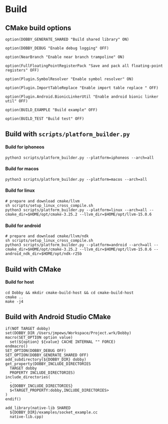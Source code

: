 # Build

## CMake build options

```
option(DOBBY_GENERATE_SHARED "Build shared library" ON)

option(DOBBY_DEBUG "Enable debug logging" OFF)

option(NearBranch "Enable near branch trampoline" ON)

option(FullFloatingPointRegisterPack "Save and pack all floating-point registers" OFF)

option(Plugin.SymbolResolver "Enable symbol resolver" ON)

option(Plugin.ImportTableReplace "Enable import table replace " OFF)

option(Plugin.Android.BionicLinkerUtil "Enable android bionic linker util" OFF)

option(BUILD_EXAMPLE "Build example" OFF)

option(BUILD_TEST "Build test" OFF)
```

## Build with `scripts/platform_builder.py`

#### Build for iphoneos

```shell
python3 scripts/platform_builder.py --platform=iphoneos --arch=all
```

#### Build for macos

```
python3 scripts/platform_builder.py --platform=macos --arch=all
```

#### Build for linux

```
# prepare and download cmake/llvm
sh scripts/setup_linux_cross_compile.sh
python3 scripts/platform_builder.py --platform=linux --arch=all --cmake_dir=$HOME/opt/cmake-3.25.2 --llvm_dir=$HOME/opt/llvm-15.0.6
```

#### Build for android

```
# prepare and download cmake/llvm/ndk
sh scripts/setup_linux_cross_compile.sh
python3 scripts/platform_builder.py --platform=android --arch=all --cmake_dir=$HOME/opt/cmake-3.25.2 --llvm_dir=$HOME/opt/llvm-15.0.6 --android_ndk_dir=$HOME/opt/ndk-r25b
```

## Build with CMake

#### Build for host

```shell
cd Dobby && mkdir cmake-build-host && cd cmake-build-host
cmake ..
make -j4
```

## Build with Android  Studio CMake

```
if(NOT TARGET dobby)
set(DOBBY_DIR /Users/jmpews/Workspace/Project.wrk/Dobby)
macro(SET_OPTION option value)
  set(${option} ${value} CACHE INTERNAL "" FORCE)
endmacro()
SET_OPTION(DOBBY_DEBUG OFF)
SET_OPTION(DOBBY_GENERATE_SHARED OFF)
add_subdirectory(${DOBBY_DIR} dobby)
get_property(DOBBY_INCLUDE_DIRECTORIES
  TARGET dobby
  PROPERTY INCLUDE_DIRECTORIES)
include_directories(
  .
  ${DOBBY_INCLUDE_DIRECTORIES}
  $<TARGET_PROPERTY:dobby,INCLUDE_DIRECTORIES>
)
endif()

add_library(native-lib SHARED
  ${DOBBY_DIR}/examples/socket_example.cc
  native-lib.cpp)
```

